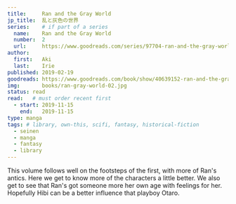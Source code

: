 ```yaml
---
title:     Ran and the Gray World
jp_title:  乱と灰色の世界
series:    # if part of a series
  name:    Ran and the Gray World
  number:  2
  url:     https://www.goodreads.com/series/97704-ran-and-the-gray-world
author: 
  first:   Aki 
  last:    Irie
published: 2019-02-19 
goodreads: https://www.goodreads.com/book/show/40639152-ran-and-the-gray-world-vol-2
img:       books/ran-gray-world-02.jpg
status: read
read:   # must order recent first
  - start: 2019-11-15 
    end:   2019-11-15 
type: manga
tags: # library, own-this, scifi, fantasy, historical-fiction
  - seinen
  - manga
  - fantasy
  - library
---
```


This volume follows well on the footsteps of the first, with more of Ran's antics. Here we get to know more of the characters a little better. We also get to see that Ran's got someone more her own age with feelings for her. Hopefully Hibi can be a better influence that playboy Otaro. 

